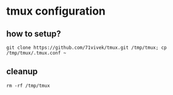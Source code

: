 # tmux configuration


## how to setup?

`git clone https://github.com/71vivek/tmux.git /tmp/tmux; cp /tmp/tmux/.tmux.conf ~`

## cleanup
`rm -rf /tmp/tmux`
